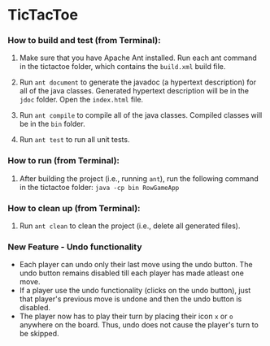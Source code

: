 # TicTacToe

### How to build and test (from Terminal):

1. Make sure that you have Apache Ant installed. Run each ant command in the tictactoe folder, which contains the `build.xml` build file.

2. Run `ant document` to generate the javadoc (a hypertext description) for all of the java classes. Generated hypertext description will be in the `jdoc` folder. Open the `index.html` file. 

3. Run `ant compile` to compile all of the java classes. Compiled classes will be in the `bin` folder.

4. Run `ant test` to run all unit tests.

### How to run (from Terminal):

1. After building the project (i.e., running `ant`), run the following command in the tictactoe folder:
   `java -cp bin RowGameApp`

### How to clean up (from Terminal):

1. Run `ant clean` to clean the project (i.e., delete all generated files).

### New Feature - Undo functionality

* Each player can undo only their last move using the undo button. The undo button remains disabled till each player has made atleast one move.
* If a player use the undo functionality (clicks on the undo button), just that player's previous move is undone and then the undo button is disabled. 
* The player now has to play their turn by placing their icon `x` or `o` anywhere on the board. Thus, undo does not cause the player's turn to be skipped.